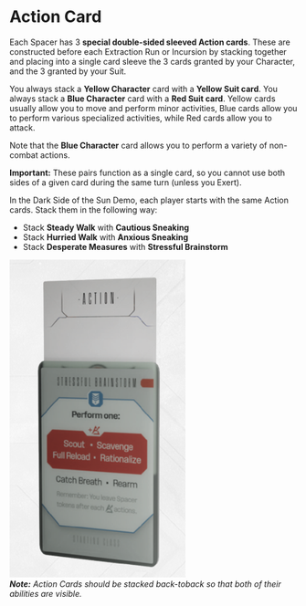 # Action Card

Each Spacer has 3 **special double-sided sleeved Action cards**. These are constructed before
each Extraction Run or Incursion by stacking together and placing into a single card sleeve the 3
cards granted by your Character, and the 3 granted by your Suit.

You always stack a <strong class="yellow">Yellow Character</strong> card with a <strong class="yellow">Yellow Suit card</strong>. You always stack a <strong class="blue">Blue Character</strong> card with a <strong class="red">Red Suit card</strong>. Yellow cards usually allow you to move and perform minor activities, Blue cards allow you to perform various specialized activities, while Red cards allow you to
attack.

Note that the <strong class="blue">Blue Character</strong> card allows you to perform a variety of non-combat actions.

**Important:** These pairs function as a single card, so you cannot use both sides of a given card
during the same turn (unless you Exert).

In the Dark Side of the Sun Demo, each player starts with the same Action cards. Stack
them in the following way:

- Stack <strong class="yellow">Steady Walk</strong> with <strong class="yellow">Cautious Sneaking</strong>
- Stack <strong class="yellow">Hurried Walk</strong> with <strong class="yellow">Anxious Sneaking</strong>
- Stack <strong class="red">Desperate Measures</strong> with <strong class="blue">Stressful Brainstorm</strong>

![Action Card](img/action-card.png)  
***Note:** Action Cards should be stacked back-toback so that both of their abilities are visible.*